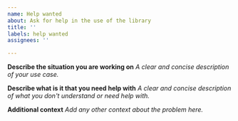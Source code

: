 ```yaml
---
name: Help wanted
about: Ask for help in the use of the library
title: ''
labels: help wanted
assignees: ''

---
```


**Describe the situation you are working on**
_A clear and concise description of your use case._

**Describe what is it that you need help with**
_A clear and concise description of what you don't understand or need help with._

**Additional context**
_Add any other context about the problem here._

